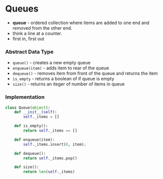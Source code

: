# Queues

- **queue** - ordered collection where items are added to one end and removed from the other end.
- think a line at a counter.
- first in, first out

### Abstract Data Type

- `queue()` - creates a new empty queue
- `enqueue(item)` - adds item to rear of the queue
- `dequeue()` - removes item from front of the queue and returns the item
- `is_empty` - returns a boolean of if queue is empty
- `size()` - returns an iteger of number of items in queue

### Implementation

```python
class Queue(object):
    def __init__(self):
        self._items = []

    def is_empty():
        return self._items == []

    def enqueue(item):
        self._items.insert(0, item);

    def dequeue():
        return self._items.pop()

    def size():
        return len(self._items)
```
